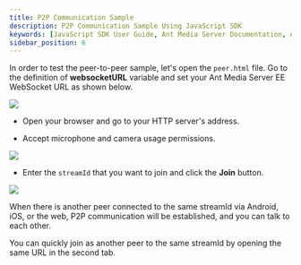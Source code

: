 ```yaml
---
title: P2P Communication Sample
description: P2P Communication Sample Using JavaScript SDK 
keywords: [JavaScript SDK User Guide, Ant Media Server Documentation, Ant Media Server Tutorials]
sidebar_position: 6
---
```


In order to test the peer-to-peer sample, let's open the `peer.html` file. Go to the definition of **websocketURL** variable and set your Ant Media Server EE WebSocket URL as shown below.

![](@site/static/img/sdk-integration/javascript-sdk/edit-websocket-url-peer-sample.png)

 - Open your browser and go to your HTTP server's address.

 - Accept microphone and camera usage permissions.

![](@site/static/img/sdk-integration/javascript-sdk/accept-mic-cam-permissions-peer.png)

 - Enter the `streamId` that you want to join and click the **Join** button.

![](@site/static/img/sdk-integration/javascript-sdk/peer-sample.png)

When there is another peer connected to the same streamId via Android, iOS, or the web, P2P communication will be established, and you can talk to each other.

You can quickly join as another peer to the same streamId by opening the same URL in the second tab.
